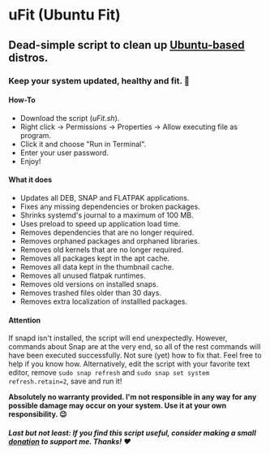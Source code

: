 # uFit (Ubuntu Fit)
## Dead-simple script to clean up [Ubuntu-based](https://en.wikipedia.org/wiki/List_of_Linux_distributions#Ubuntu-based) distros.
### Keep your system updated, healthy and fit. :slightly_smiling_face:

#### How-To
- Download the script (*uFit.sh*).
- Right click → Permissions → Properties → Allow executing file as program.
- Click it and choose "Run in Terminal".
- Enter your user password.
- Enjoy!

#### What it does
- Updates all DEB, SNAP and FLATPAK applications.
- Fixes any missing dependencies or broken packages.
- Shrinks systemd's journal to a maximum of 100 MB.
- Uses preload to speed up application load time.
- Removes dependencies that are no longer required.
- Removes orphaned packages and orphaned libraries.
- Removes old kernels that are no longer required.
- Removes all packages kept in the apt cache.
- Removes all data kept in the thumbnail cache.
- Removes all unused flatpak runtimes.
- Removes old versions on installed snaps.
- Removes trashed files older than 30 days.
- Removes extra localization of installled packages.

#### Attention
If snapd isn't installed, the script will end unexpectedly. However, commands about Snap are at the very end, so all of the rest commands will have been executed successfully. Not sure (yet) how to fix that. Feel free to help if you know how. Alternatively, edit the script with your favorite text editor, remove `sudo snap refresh` and `sudo snap set system refresh.retain=2`, save and run it!

**Absolutely no warranty provided. I'm not responsible in any way for any possible damage may occur on your system. Use it at your own responsibility. :wink:**

##### Last but not least: If you find this script useful, consider making a small [donation](https://paypal.me/koulaxizis) to support me. Thanks! :heart:

